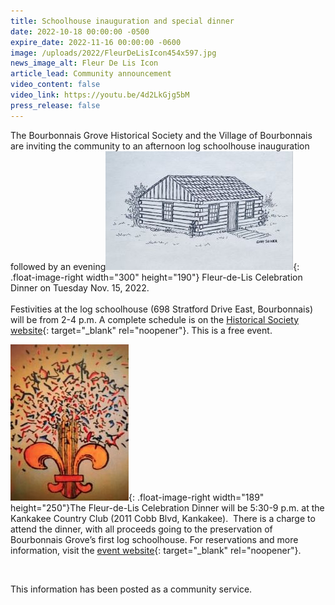 ```yaml
---
title: Schoolhouse inauguration and special dinner
date: 2022-10-18 00:00:00 -0500
expire_date: 2022-11-16 00:00:00 -0600
image: /uploads/2022/FleurDeLisIcon454x597.jpg
news_image_alt: Fleur De Lis Icon
article_lead: Community announcement
video_content: false
video_link: https://youtu.be/4d2LkGjg5bM
press_release: false
---
```

The Bourbonnais Grove Historical Society and the Village of Bourbonnais are inviting the community to an afternoon log schoolhouse inauguration followed by an evening![](/uploads/2022/log-schoolhouse-bourbonnais42122-300x190.jpg){: .float-image-right width="300" height="190"} Fleur-de-Lis Celebration Dinner on Tuesday Nov. 15, 2022.<br>&nbsp;<br>Festivities at the log schoolhouse (698 Stratford Drive East, Bourbonnais) will be from 2-4 p.m. A complete schedule is on the [Historical Society website](https://bourbonnaishistory.org/schoolhouse-dedication){: target="_blank" rel="noopener"}. This is a free event.

![](/uploads/2022/fleurdelisicon189x250.jpg){: .float-image-right width="189" height="250"}The Fleur-de-Lis Celebration Dinner will be 5:30-9 p.m. at the Kankakee Country Club (2011 Cobb Blvd, Kankakee). &nbsp;There is a charge to attend the dinner, with all proceeds going to the preservation of Bourbonnais Grove’s first log schoolhouse. For reservations and more information, visit the [event website](https://bourbonnaishistory.org/fleur-de-lis-celebration){: target="_blank" rel="noopener"}.

&nbsp;

This information has been posted as a community service.